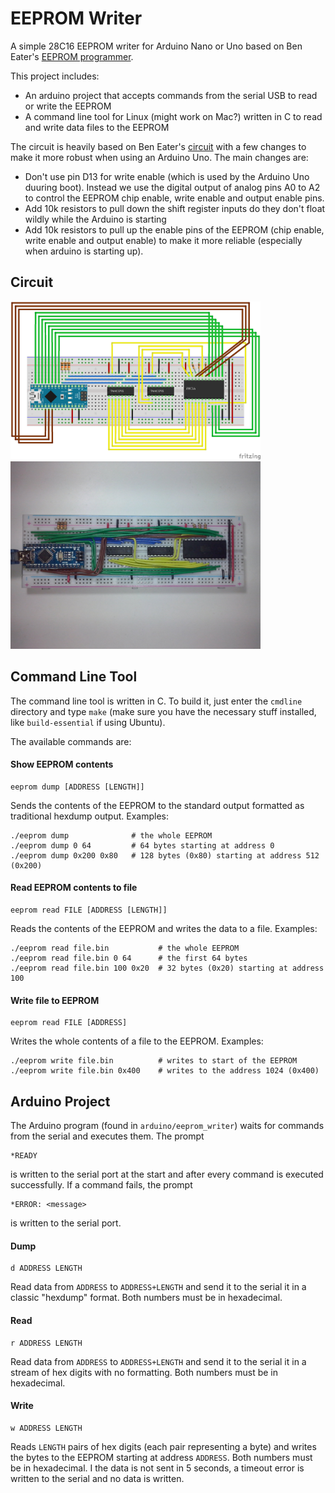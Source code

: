 # EEPROM Writer

A simple 28C16 EEPROM writer for Arduino Nano or Uno based on Ben Eater's [EEPROM programmer](https://github.com/beneater/eeprom-programmer).

This project includes:
- An arduino project that accepts commands from the serial USB to read or write the EEPROM
- A command line tool for Linux (might work on Mac?) written in C to read and write data files to the EEPROM

The circuit is heavily based on Ben Eater's [circuit](https://www.youtube.com/watch?v=K88pgWhEb1M) with a few changes to make it more robust when using an Arduino Uno. The main changes are:

- Don't use pin D13 for write enable (which is used by the Arduino Uno duuring boot). Instead we use the digital output of analog pins A0 to A2 to control the EEPROM chip enable, write enable and output enable pins.
- Add 10k resistors to pull down the shift register inputs do they don't float wildly while the Arduino is starting
- Add 10k resistors to pull up the enable pins of the EEPROM (chip enable, write enable and output enable) to make it more reliable (especially when arduino is starting up). 


## Circuit

<img src="/doc/schematic.png" width="400" alt="Schematic">


<img src="/doc/breadboard.jpg" width="400" alt="Breadboard Photo">


## Command Line Tool

The command line tool is written in C. To build it, just enter the `cmdline` directory and type `make` (make sure you have the necessary stuff installed, like `build-essential` if using Ubuntu).

The available commands are:

#### Show EEPROM contents

    eeprom dump [ADDRESS [LENGTH]]

Sends the contents of the EEPROM to the standard output formatted as traditional hexdump output. Examples:

    ./eeprom dump              # the whole EEPROM
    ./eeprom dump 0 64         # 64 bytes starting at address 0
    ./eeprom dump 0x200 0x80   # 128 bytes (0x80) starting at address 512 (0x200)


#### Read EEPROM contents to file

    eeprom read FILE [ADDRESS [LENGTH]]

Reads the contents of the EEPROM and writes the data to a file. Examples:

    ./eeprom read file.bin           # the whole EEPROM
    ./eeprom read file.bin 0 64      # the first 64 bytes
    ./eeprom read file.bin 100 0x20  # 32 bytes (0x20) starting at address 100


#### Write file to EEPROM

    eeprom read FILE [ADDRESS]

Writes the whole contents of a file to the EEPROM. Examples:

    ./eeprom write file.bin          # writes to start of the EEPROM
    ./eeprom write file.bin 0x400    # writes to the address 1024 (0x400)


## Arduino Project

The Arduino program (found in `arduino/eeprom_writer`) waits for commands from the serial and executes them. The prompt

    *READY

is written to the serial port at the start and after every command is executed successfully. If a command fails, the prompt

    *ERROR: <message>

is written to the serial port.

#### Dump

    d ADDRESS LENGTH

Read data from `ADDRESS` to `ADDRESS+LENGTH` and send it to the serial it in a classic "hexdump" format. Both numbers must be in hexadecimal.

#### Read

    r ADDRESS LENGTH

Read data from `ADDRESS` to `ADDRESS+LENGTH` and send it to the serial it in a stream of hex digits with no formatting. Both numbers must be in hexadecimal.

#### Write

    w ADDRESS LENGTH

Reads `LENGTH` pairs of hex digits (each pair representing a byte) and writes the bytes to the EEPROM starting at address `ADDRESS`. Both numbers must be in hexadecimal. I the data is not sent in 5 seconds, a timeout error is written to the serial and no data is written.
